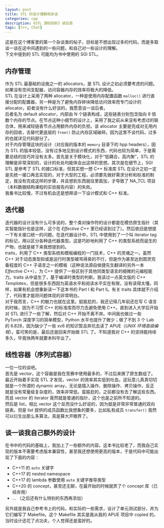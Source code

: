 ```yaml
---
layout: post
title: STL 的设计理解和杂谈
categories: cpp
description: 《STL 源码剖析》读后感
tags: [C++, Chat]
---
```

这是在这个博客里的第一个杂谈类的帖子，目标是不想出现过多的代码，而是多取谈一谈在这中间遇到的一些问题，和自己对一些设计的理解。  
下文中提到的 STL 可能均为书中使用的 SGI STL。  

## 内存管理
作为 STL 最基础的设施之一的 allocators，是 STL 设计之初必须要考虑的问题。如果没有空间支配器，访问容器内存的效率将极大的降低。  
STL 在设计上采用了两种 allocator，一种是使用内存配置函数 `malloc()` 进行直接分配的配置器，另一种是为了避免内存碎块降低访问效率而专门设计的 allocator。前者没有什么好谈的，我愿意谈一谈后者。  
后者名为 default allocator，内部由 N 个链表构成，这些链表分别包含指向 8 倍数个内存的节点。在节点这种小细节的设计上，采用了我之前从来没有考虑过的联合体，用来减轻链表节点占用额外内存的负担。该 allocator 主要是完成对无用内存的回收，去替代更底层的 `free()` 防止内存区域破碎。因为这里不谈代码，过多的也就详见代码部分了。  
对于内存管理这块的设计（对应我的版本的 `memory` 目录下的 hpp headers），因为 STL 的版本较低，没有过多地见到设计模式的东西，代码也较为简单，于是需要总结的技巧并没有太多。首先是关于模块化，对于“低耦合，高内聚”，STL 的理解是非常深刻的，设计的处处均能体会出这样的思想。其次是在细节上，SGI STL 是参考了 STL 的接口标准，但其实想一想 C++ 标准库 STL 在设计之初一定是先统一接口再去实现的，对于大型的工程，必须要先做好需求分析和标准的制定，我没有完成这样的步骤，并且想到东西就往里面加，才导致了 NA_TCL 项目（本科数据结构课程的实验报告内容）的失败。  
我看书比较慢，不过有机会还是想拜读一下设计模式和 C++ 标准。  

## 迭代器
迭代器的设计没有什么可多说的，整个类对操作符的设计都是在模仿原生指针（其实智能指针也是这样，这个在 *Effective C++* 里已经读到过了）。然后依旧是想提一下有关接口统一的问题。在迭代器设计中，STL 中使用到了一个叫 iterator tag 的标记，用以区分各种迭代器类型。这是巧妙地利用了 C++ 的类型系统而诞生的产物，也就是接下来我想提到的。  
traits，利用了 C++ 类型系统和模板编程的一门技术，C++ 的灵魂之一。虽然 C++ 对于动态类型抑或是运行时类型被骂得臭的不行，但是作为甚至达到图灵完备程度的 C++ 子语言之一的模板（这种说法源自侯捷先生翻译的另外一本 *Effective C++*），为 C++ 提供了一些区别于其他同类型语言的细微的元编程能力。traits 从中诞生了，基于编译时类型的判断。我读过一点英文版的 *C++ Templates*，但是很多东西因为英语水平和阅读水平实在有限，没有读得太懂。同样，如果有机会想重新读一下这本书的 Part I 和 Part II。有关 traits 具体就不介绍了，代码里才能将问题体现的非常明白。  
对于我而言，C++ 的魅力也就在这里。挺尴尬的，我还记得几年前还在写 C 语言的时候，因为不习惯 C++ 的标准库而尽力去避免使用 C++。直到进入大学后开始对 STL 进行了一些了解，然后对 C++ 开始不离不弃。中间我也做过一些 PyTorch 深度学习的简单模型，Python 水平也提升了微少；做了不到 3 个 Lab 的 6.828，因为缺少了一些 xv6 的知识暂且弃坑去读了 APUE（*UNIX 环境高级编程*）。蛮可笑的是，最后还是回来开始做 STL 了。不知道我对 C++ 的坚持能持续多久，毕竟快两年就要本科毕业了。  

## 线性容器（序列式容器）
一位一位的谈吧。  
首先是 vector，这个容器是我在竞赛中使用最多的，不过后来换了原生数组了。最近开始着手实现 STL 才发现，vector 的效率其实低到吐血，这玩意儿真真切切就是一个所谓的 dynamic array，无论是插入操作、删除操作、拷贝操作，反正就是没有常量级复杂度的，效率非常低。蛮尴尬的，之前都没有去了解这些东西。而且 vector 的 iterator 竟然就是普通的指针，这个也是之前所不知道的。  
然后是 list，相比 vector 这个反而没什么好说的，因为就是非常非常普通的双向链表。但是 list 提供的成员函数比我想象的要多，比如私有成员 `transfer()` 竟然可以衍生出那么多算法，真是算大开眼界了。





## 谈一谈我自己额外的设计
在书中的代码的基础上，我加上了一些额外的内容。这本书比较老了，而我自己实现的版本不需要考虑版本兼容性，甚至我还想使用更高的版本，于是代码中可能出现了下面的内容：  
- C++11 的 `auto` 关键字
- C++17 的 nested namespace
- C++17 的 lambda 参数使用 `auto` 关键字推导类型
- C++20 的 concept，甚至还无聊，在最开始的时候就弄了个 concept 库（已经弃用）
- ... （之后还有什么特别的东西再添加）

另外就是我自己参考书上的代码，和实际的一些需求，设计了单元测试部分，并为它们编写了 Makefile。这个 Makefile 其实是我从我的 APUE 项目中 copied 的，当时设计还花了点功夫，个人觉得还是蛮好的。  